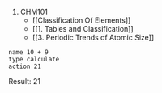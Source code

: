 1. CHM101
	- [[Classification Of Elements]]
	- [[1. Tables and Classification]]
	- [[3. Periodic Trends of Atomic Size]]



```button
name 10 + 9
type calculate
action 21
```
Result: 21
